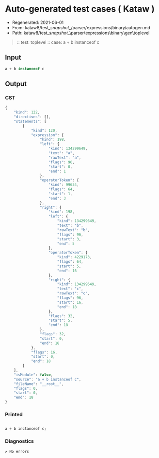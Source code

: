 # Auto-generated test cases ( Kataw )
- Regenerated: 2021-06-01
- From: kataw8/test\__snapshot__/parser/expressions/binary/autogen.md
- Path: kataw8/test\__snapshot__\parser\expressions\binary\gen\toplevel
> :: test: toplevel
> :: case: a + b instanceof c
## Input

`````js
a + b instanceof c
`````
## Output

### CST

```javascript
{
    "kind": 122,
    "directives": [],
    "statements": [
        {
            "kind": 120,
            "expression": {
                "kind": 198,
                "left": {
                    "kind": 134299649,
                    "text": "a",
                    "rawText": "a",
                    "flags": 96,
                    "start": 0,
                    "end": 1
                },
                "operatorToken": {
                    "kind": 99634,
                    "flags": 64,
                    "start": 1,
                    "end": 3
                },
                "right": {
                    "kind": 198,
                    "left": {
                        "kind": 134299649,
                        "text": "b",
                        "rawText": "b",
                        "flags": 96,
                        "start": 3,
                        "end": 5
                    },
                    "operatorToken": {
                        "kind": 4229173,
                        "flags": 64,
                        "start": 5,
                        "end": 16
                    },
                    "right": {
                        "kind": 134299649,
                        "text": "c",
                        "rawText": "c",
                        "flags": 96,
                        "start": 16,
                        "end": 18
                    },
                    "flags": 32,
                    "start": 5,
                    "end": 18
                },
                "flags": 32,
                "start": 0,
                "end": 18
            },
            "flags": 16,
            "start": 0,
            "end": 18
        }
    ],
    "isModule": false,
    "source": "a + b instanceof c",
    "fileName": "__root__",
    "flags": 0,
    "start": 0,
    "end": 18
}
```

### Printed

```javascript

a + b inctanceof c;
```

### Diagnostics

```javascript
✔ No errors
```


